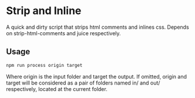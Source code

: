 # Strip and Inline

A quick and dirty script that strips html comments and inlines css. Depends on strip-html-comments and juice respectively.

## Usage

```bash
npm run process origin target
```

Where origin is the input folder and target the output. If omitted, origin and target will be considered as a pair of folders named in/ and out/  respectively, located at the current folder.